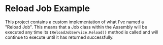 # Reload Job Example

This project contains a custom implementation of what I've named a "Reload Job". This means that a Job class within the
Assembly will be executed any time its `IReloadJobService.Reload()` method is called and will continue to execute until
it has returned successfully.
